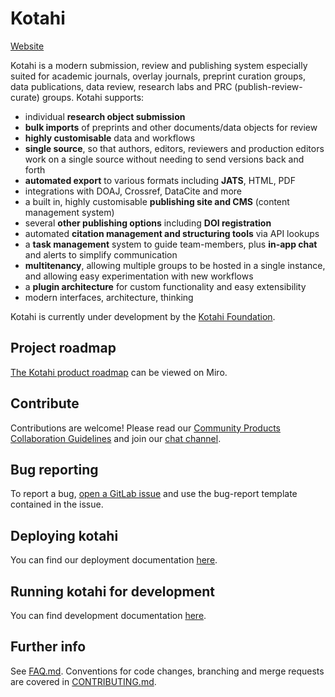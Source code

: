 # Kotahi

[Website](https://kotahi.community/)

Kotahi is a modern submission, review and publishing system especially suited for academic journals, overlay journals, preprint curation groups, data publications, data review, research labs and PRC (publish-review-curate) groups. Kotahi supports:

- individual **research object submission**
- **bulk imports** of preprints and other documents/data objects for review
- **highly customisable** data and workflows
- **single source**, so that authors, editors, reviewers and production editors work on a single source without needing to send versions back and forth
- **automated export** to various formats including **JATS**, HTML, PDF
- integrations with DOAJ, Crossref, DataCite and more
- a built in, highly customisable **publishing site and CMS** (content management system)
- several **other publishing options** including **DOI registration**
- automated **citation management and structuring tools** via API lookups 
- a **task management** system to guide team-members, plus **in-app chat** and alerts to simplify communication
- **multitenancy**, allowing multiple groups to be hosted in a single instance, and allowing easy experimentation with new workflows
- a **plugin architecture** for custom functionality and easy extensibility
- modern interfaces, architecture, thinking


Kotahi is currently under development by the [Kotahi Foundation](https://kotahi.foundation/).
 
## Project roadmap

[The Kotahi product roadmap]([https://miro.com/app/board/uXjVP7jNtBs=/?share_link_id=747477817280](https://miro.com/app/board/uXjVLmKGfek=/)) can be viewed on Miro.

## Contribute

Contributions are welcome! Please read our [Community Products Collaboration Guidelines](https://docs.coko.foundation/s/community-collab) and join our [chat channel](https://mattermost.coko.foundation/coko/channels/kotahi).

## Bug reporting

To report a bug, [open a GitLab issue](https://gitlab.coko.foundation/kotahi/kotahi/-/issues/new) and use the bug-report template contained in the issue.

## Deploying kotahi

You can find our deployment documentation [here](https://kotahi-dev-docs.fly.dev/docs/deployment/Kotahi%20deployment%20guide).

## Running kotahi for development

You can find development documentation [here](https://kotahi-dev-docs.fly.dev/docs/development/Getting%20started).

## Further info

See [FAQ.md](FAQ.md).
Conventions for code changes, branching and merge requests are covered in [CONTRIBUTING.md](CONTRIBUTING.md).


